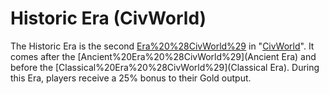 # Historic Era (CivWorld)

The Historic Era is the second [Era%20%28CivWorld%29](Era) in "[CivWorld](CivWorld)". It comes after the [Ancient%20Era%20%28CivWorld%29](Ancient Era) and before the [Classical%20Era%20%28CivWorld%29](Classical Era). During this Era, players receive a 25% bonus to their Gold output.